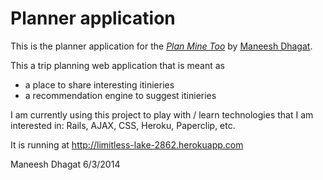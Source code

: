 # Planner application

This is the planner application for the
[*Plan Mine Too*](http://planminetoo.com/)
by [Maneesh Dhagat](mailto:mdhagat@yahoo.com).

This a trip planning web application that is meant as
- a place to share interesting itinieries
- a recommendation engine to suggest itinieries

I am currently using this project to play with / learn technologies that I am interested in: Rails, AJAX, CSS, Heroku, Paperclip, etc.

It is running at http://limitless-lake-2862.herokuapp.com

Maneesh Dhagat
6/3/2014
